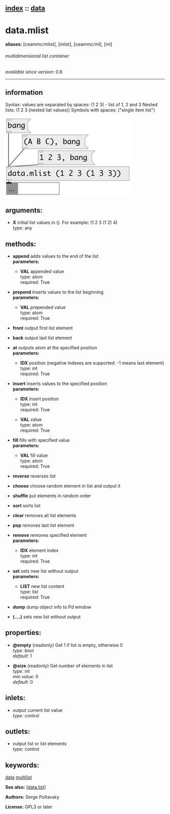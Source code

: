 [index](index.html) :: [data](category_data.html)
---

# data.mlist
**aliases:** [ceammc/mlist], [mlist], [ceammc/ml], [ml]


###### multidimensional list container

*available since version:* 0.6

---


## information
Syntax: values are separated by spaces: (1 2 3) - list of 1, 2 and 3 Nested lists: (1 2 3 (nested liat values)) Symbols with spaces: (&#34;single item list&#34;)


[![example](../examples/img/data.mlist.jpg)](../examples/pd/data.mlist.pd)



## arguments:

* **X**
initial list values in (). For example: (1 2 3 (1 2) 4)<br>
_type:_ any<br>



## methods:

* **append**
adds values to the end of the list<br>
  __parameters:__
  - **VAL** appended value<br>
    type: atom <br>
    required: True <br>

* **prepend**
inserts values to the list beginning<br>
  __parameters:__
  - **VAL** prepended value<br>
    type: atom <br>
    required: True <br>

* **front**
output first list element<br>

* **back**
output last list element<br>

* **at**
outputs atom at the specified position<br>
  __parameters:__
  - **IDX** position (negative indexes are supported: -1 means last element)<br>
    type: int <br>
    required: True <br>

* **insert**
inserts values to the specified position<br>
  __parameters:__
  - **IDX** insert position<br>
    type: int <br>
    required: True <br>

  - **VAL** value<br>
    type: atom <br>
    required: True <br>

* **fill**
fills with specified value<br>
  __parameters:__
  - **VAL** fill value<br>
    type: atom <br>
    required: True <br>

* **reverse**
reverses list<br>

* **choose**
choose random element in list and output it<br>

* **shuffle**
put elements in random order<br>

* **sort**
sorts list<br>

* **clear**
removes all list elements<br>

* **pop**
removes last list element<br>

* **remove**
removes specified element<br>
  __parameters:__
  - **IDX** element index<br>
    type: int <br>
    required: True <br>

* **set**
sets new list without output<br>
  __parameters:__
  - **LIST** new list content<br>
    type: list <br>
    required: True <br>

* **dump**
dump object info to Pd window<br>

* **(....)**
sets new list without output<br>




## properties:

* **@empty** (readonly)
Get 1 if list is empty, otherwise 0<br>
_type:_ bool<br>
_default:_ 1<br>

* **@size** (readonly)
Get number of elements in list<br>
_type:_ int<br>
_min value:_ 0<br>
_default:_ 0<br>



## inlets:

* output current list value<br>
_type:_ control



## outlets:

* output list or list elements<br>
_type:_ control



## keywords:

[data](keywords/data.html)
[multilist](keywords/multilist.html)



**See also:**
[\[data.list\]](data.list.html)




**Authors:** Serge Poltavsky




**License:** GPL3 or later





